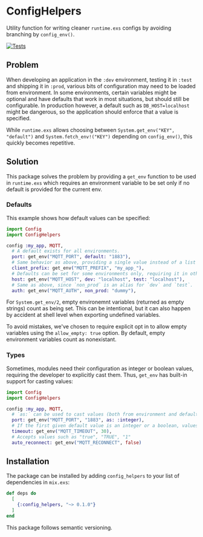 # ConfigHelpers

Utility function for writing cleaner `runtime.exs` configs by avoiding branching by `config_env()`.

[![Tests](https://github.com/box-id/config_helpers/actions/workflows/ci.yml/badge.svg?branch=main)](https://github.com/box-id/config_helpers/actions/workflows/ci.yml)

## Problem

When developing an application in the `:dev` environment, testing it in `:test` and shipping it in `:prod`, various bits
of configuration may need to be loaded from environment. In some environments, certain variables might be optional and
have defaults that work in most situations, but should still be configurable. In production however, a default such as
`DB_HOST=localhost` might be dangerous, so the application should enforce that a value is specified.

While `runtime.exs` allows choosing between `System.get_env("KEY", "default")` and `System.fetch_env!("KEY")` depending on `config_env()`, this quickly becomes repetitive.

## Solution

This package solves the problem by providing a `get_env` function to be used in `runtime.exs` which requires an environment variable to be set only if no default is provided for the current env.

### Defaults

This example shows how default values can be specified:

```elixir
import Config
import ConfigHelpers

config :my_app, MQTT,
  # A default exists for all environments.
  port: get_env("MQTT_PORT", default: "1883"),
  # Same behavior as above, providing a single value instead of a list is equal to `default: <value>`.
  client_prefix: get_env("MQTT_PREFIX", "my_app_"),
  # Defaults can be set for some environments only, requiring it in others.
  host: get_env("MQTT_HOST", dev: "localhost", test: "localhost"),
  # Same as above, since `non_prod` is an alias for `dev` and `test`.
  auth: get_env("MQTT_AUTH", non_prod: "dummy"),
```

For `System.get_env/2`, empty environemnt variables (returned as empty strings) count as being set. This can be
intentional, but it can also happen by accident at shell level when exporting undefined variables.

To avoid mistakes, we've chosen to require explicit opt in to allow empty variables using the `allow_empty: true` option.
By default, empty environment variables count as nonexistant.

### Types

Sometimes, modules need their configuration as integer or boolean values, requiring the developer to explicitly cast
them. Thus, `get_env` has built-in support for casting values:

```elixir
import Config
import ConfigHelpers

config :my_app, MQTT,
  # `as:` can be used to cast values (both from environment and defaults) to `:integer` or `:boolean`.
  port: get_env("MQTT_PORT", "1883", as: :integer),
  # If the first given default value is an integer or a boolean, values will automatically be cast to that type.
  timeout: get_env("MQTT_TIMEOUT", 30),
  # Accepts values such as "true", "TRUE", "1"
  auto_reconnect: get_env("MQTT_RECONNECT", false)
```

## Installation

The package can be installed by adding `config_helpers` to your list of dependencies in `mix.exs`:

```elixir
def deps do
  [
    {:config_helpers, "~> 0.1.0"}
  ]
end
```

This package follows semantic versioning.
